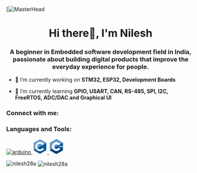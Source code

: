 [![MasterHead](https://wallpaper.dog/large/5505159.jpg)
<h1 align="center">Hi there👋, I'm Nilesh</h1>
<h3 align="center">A beginner in Embedded software development field in India, passionate about building digital products that improve the everyday experience for people.</h3>

- 🔭 I’m currently working on **STM32, ESP32, Development Boards**

- 🌱 I’m currently learning **GPIO, USART, CAN, RS-485, SPI, I2C, FreeRTOS, ADC/DAC and Graphical UI**

<h3 align="left">Connect with me:</h3>
<p align="left">
</p>

<h3 align="left">Languages and Tools:</h3>
<p align="left"> <a href="https://www.arduino.cc/" target="_blank" rel="noreferrer"> <img src="https://cdn.worldvectorlogo.com/logos/arduino-1.svg" alt="arduino" width="40" height="40"/> </a> <a href="https://www.cprogramming.com/" target="_blank" rel="noreferrer"> <img src="https://raw.githubusercontent.com/devicons/devicon/master/icons/c/c-original.svg" alt="c" width="40" height="40"/> </a> <a href="https://www.w3schools.com/cpp/" target="_blank" rel="noreferrer"> <img src="https://raw.githubusercontent.com/devicons/devicon/master/icons/cplusplus/cplusplus-original.svg" alt="cplusplus" width="40" height="40"/> </a> </p>

<p><img align="left" src="https://github-readme-stats.vercel.app/api/top-langs?username=nilesh28a&show_icons=true&locale=en&layout=compact" alt="nilesh28a" /></p>

<p>&nbsp;<img align="center" src="https://github-readme-stats.vercel.app/api?username=nilesh28a&show_icons=true&locale=en" alt="nilesh28a" /></p>
